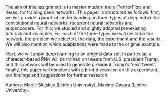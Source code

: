 The aim of this assignment is to master modern tools (TensorFlow and Keras) for training deep networks. This paper is structured as follows: first, we will provide a proof-of-understanding on three types of deep networks: convolutional neural networks, recurrent neural networks and autoencoders. For this, we studied and slightly adapted pre-existing tutorials and examples. For each of the three types we will describe the network, the problem we selected, the data, the experiment and the results. We will also mention which adaptations were made to the original example. 

Next, we will apply deep learning to an original data set. In particular, a character-based RNN will be trained on tweets from U.S. president Trump, and this network will be used to generate president Trump's 'next tweet'. Finally, this paper will conclude with a brief discussion on this experiment, our findings and suggestions for further research.

Authors: Marije Sluiskes (Leiden University), Maxime Casara (Leiden University).
